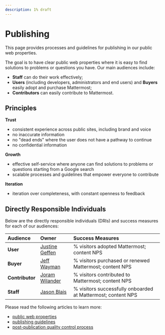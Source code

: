```yaml
---
description: 1% draft
---
```


# Publishing

This page provides processes and guidelines for publishing in our public web properties.

The goal is to have clear public web properties where it is easy to find solutions to problems or questions you have. Our main audiences include:

* **Staff** can do their work effectively;
* **Users** \(including developers, administrators and end users\) and **Buyers** easily adopt and purchase Mattermost;
* **Contributors** can easily contribute to Mattermost.

## Principles

**Trust**

* consistent experience across public sites, including brand and voice
* no inaccurate information
* no "dead ends" where the user does not have a pathway to continue
* no confidential information

**Growth**

* effective self-service where anyone can find  solutions to problems or questions starting from a Google search
* scalable processes and guidelines that empower everyone to contribute

**Iteration**

* iteration over completeness, with constant openness to feedback

## Directly Responsible Individuals

Below are the directly responsible individuals \(DRIs\) and success measures for each of our audiences:

| Audience | Owner | Success Measures |
| :--- | :--- | :--- |
| **User** | [Justine Geffen](http://github.com/justinegeffen) | % visitors adopted Mattermost; content NPS |
| **Buyer** | [Jeff Wayman](http://github.com/jwayman) | % visitors purchased or renewed Mattermost; content NPS |
| **Contributor** | [Joram Wilander](http://github.com/jwilander) | % visitors contributed to Mattermost; content NPS |
| **Staff** | [Jason Blais](http://github.com/jasonblais) | % visitors successfully onboarded at Mattermost; content NPS |

Please read the following articles to learn more:

* [public web properties](https://handbook.mattermost.com/operations/operations/publishing/web-properties)
* [publishing guidelines](https://handbook.mattermost.com/operations/operations/publishing/publishing-guidelines)
* [post-publication quality control process](https://handbook.mattermost.com/operations/operations/publishing/quality-control-process)

